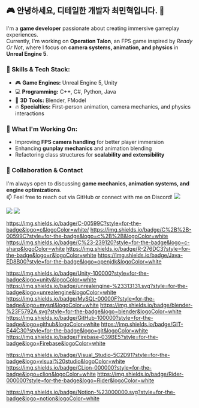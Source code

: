 ## 🎮 안녕하세요, 디테일한 개발자 최민혁입니다. 👋

I'm a **game developer** passionate about creating immersive gameplay experiences.  
Currently, I'm working on **Operation Talon**, an FPS game inspired by *Ready Or Not*, where I focus on **camera systems, animation, and physics** in **Unreal Engine 5**.  

### 🔧 Skills & Tech Stack:
- 🎮 **Game Engines:** Unreal Engine 5, Unity  
- 💻 **Programming:** C++, C#, Python, Java  
- 🎨 **3D Tools:** Blender, FModel  
- 🔥 **Specialties:** First-person animation, camera mechanics, and physics interactions  

### 🚀 What I'm Working On:
- Improving **FPS camera handling** for better player immersion  
- Enhancing **gunplay mechanics** and animation blending  
- Refactoring class structures for **scalability and extensibility**  

### 🤝 Collaboration & Contact
I'm always open to discussing **game mechanics, animation systems, and engine optimizations**.  
📫 Feel free to reach out via GitHub or connect with me on Discord! 
<img src="https://capsule-render.vercel.app/api?type=모양&color=색상코드&height=높이&section=header&text=텍스트&fontSize=텍스트크기" />

<a href="https://www.instagram.com/"><img src="https://img.shields.io/badge/Instagram-E4405F?style=flat-square&logo=Instagram&logoColor=white"/></a>
<a href="링크"><img src="https://img.shields.io/badge/텍스트-색상코드?style=flat-square&logo=로고이름&logoColor=로고색"/></a>

<a href="https://www.instagram.com/"><https://img.shields.io/badge/C-00599C?style=for-the-badge&logo=c&logoColor=white/></a>
https://img.shields.io/badge/C%2B%2B-00599C?style=for-the-badge&logo=c%2B%2B&logoColor=white
https://img.shields.io/badge/C%23-239120?style=for-the-badge&logo=c-sharp&logoColor=white
https://img.shields.io/badge/R-276DC3?style=for-the-badge&logo=r&logoColor=white
https://img.shields.io/badge/Java-ED8B00?style=for-the-badge&logo=openjdk&logoColor=white

https://img.shields.io/badge/Unity-100000?style=for-the-badge&logo=unity&logoColor=white
https://img.shields.io/badge/unrealengine-%23313131.svg?style=for-the-badge&logo=unrealengine&logoColor=white
https://img.shields.io/badge/MySQL-00000F?style=for-the-badge&logo=mysql&logoColor=white
https://img.shields.io/badge/blender-%23F5792A.svg?style=for-the-badge&logo=blender&logoColor=white
https://img.shields.io/badge/GitHub-100000?style=for-the-badge&logo=github&logoColor=white
https://img.shields.io/badge/GIT-E44C30?style=for-the-badge&logo=git&logoColor=white
https://img.shields.io/badge/Firebase-039BE5?style=for-the-badge&logo=Firebase&logoColor=white

https://img.shields.io/badge/Visual_Studio-5C2D91?style=for-the-badge&logo=visual%20studio&logoColor=white
https://img.shields.io/badge/CLion-000000?style=for-the-badge&logo=clion&logoColor=white
https://img.shields.io/badge/Rider-000000?style=for-the-badge&logo=Rider&logoColor=white

https://img.shields.io/badge/Notion-%23000000.svg?style=for-the-badge&logo=notion&logoColor=white
